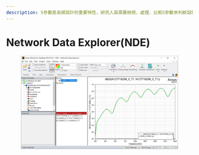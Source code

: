 ```yaml
---
description: S參數是高頻設計的重要特性，研究人員需要檢視、處理、比較S參數來判斷設計的好壞。NDE工具讓研究人員快速導入S參數、並檢視S參數曲線及數值。
---
```


# Network Data Explorer(NDE)

<figure><img src="../.gitbook/assets/image (1) (5).png" alt=""><figcaption></figcaption></figure>

